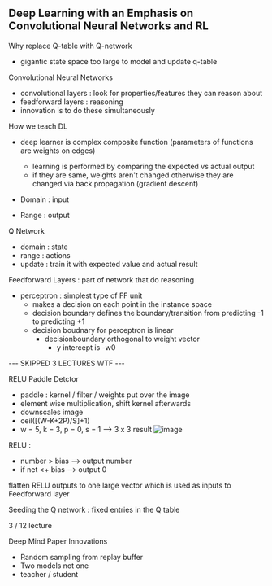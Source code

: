 ## Deep Learning with an Emphasis on Convolutional Neural Networks and RL 

Why replace Q-table with Q-network
* gigantic state space too large to model and update q-table

Convolutional Neural Networks
* convolutional layers : look for properties/features they can reason about
* feedforward layers : reasoning
* innovation is to do these simultaneously

How we teach DL
* deep learner is complex composite function (parameters of functions are weights on edges)
  * learning is performed by comparing the expected vs actual output
  * if they are same, weights aren't changed otherwise they are changed via back propagation (gradient descent)
 
* Domain : input
* Range : output

Q Network
* domain : state
* range : actions
* update : train it with expected value and actual result

Feedforward Layers : part of network that do reasoning 
* perceptron : simplest type of FF unit
  * makes a decision on each point in the instance space
  * decision boundary defines the boundary/transition from predicting -1 to predicting +1
  * decision boudnary for perceptron is linear
    * decisionboundary orthogonal to weight vector
      * y intercept is -w0

--- SKIPPED 3 LECTURES WTF ---

RELU Paddle Detctor
* paddle : kernel / filter / weights put over the image
* element wise multiplication, shift kernel afterwards
 * downscales image
  * ceil([(W-K+2P)/S]+1)
  * w = 5, k = 3, p = 0, s = 1 --> 3 x 3 result
 ![image](https://github.com/user-attachments/assets/7a6981fc-4e19-470c-bb13-502c30ea0f24)

RELU : 
* number > bias --> output number
* if net <+ bias --> output 0

flatten RELU outputs to one large vector which is used as inputs to Feedforward layer 

Seeding the Q network : fixed entries in the Q table

3 / 12 lecture

Deep Mind Paper Innovations 
* Random sampling from replay buffer
* Two models not one
 * teacher / student


